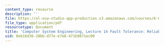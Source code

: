 ```yaml
---
content_type: resource
description: ''
file: https://ol-ocw-studio-app-production.s3.amazonaws.com/courses/6-033-computer-system-engineering-spring-2018/8eb16d3628bbd77ee7e8471b9871ec09_MIT6_033S18lec14.pdf
file_type: application/pdf
resourcetype: Document
title: 'Computer System Engineering, Lecture 14 Fault Tolerance: Reliability via Replication'
uid: 8eb16d36-28bb-d77e-e7e8-471b9871ec09
---
```

